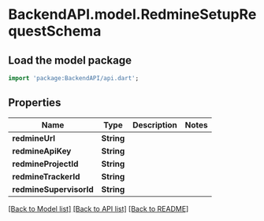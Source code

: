 # BackendAPI.model.RedmineSetupRequestSchema

## Load the model package
```dart
import 'package:BackendAPI/api.dart';
```

## Properties
Name | Type | Description | Notes
------------ | ------------- | ------------- | -------------
**redmineUrl** | **String** |  | 
**redmineApiKey** | **String** |  | 
**redmineProjectId** | **String** |  | 
**redmineTrackerId** | **String** |  | 
**redmineSupervisorId** | **String** |  | 

[[Back to Model list]](../README.md#documentation-for-models) [[Back to API list]](../README.md#documentation-for-api-endpoints) [[Back to README]](../README.md)



